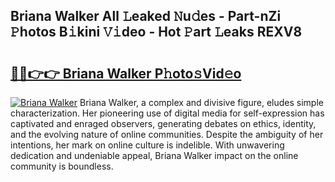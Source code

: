 ## Briana Walker All 𝙻eaked 𝙽u𝚍es - Part-nZi 𝙿hotos B𝚒kini 𝚅𝚒deo - Hot 𝙿art 𝙻eaks REXV8

# <h2><a href="http://ld53j5.urlbe.top/?page=Briana+Walker">🔗🔗👉👉 Briana Walker P𝚑oto𝚜Vid𝚎o</a></h2>

[![Briana Walker](https://i.imgur.com/eBuTRDB.gif)](http://ld53j5.urlbe.top/?page=Briana+Walker)
Briana Walker, a complex and divisive figure, eludes simple characterization. Her pioneering use of digital media for self-expression has captivated and enraged observers, generating debates on ethics, identity, and the evolving nature of online communities. Despite the ambiguity of her intentions, her mark on online culture is indelible. With unwavering dedication and undeniable appeal, Briana Walker impact on the online community is boundless.
